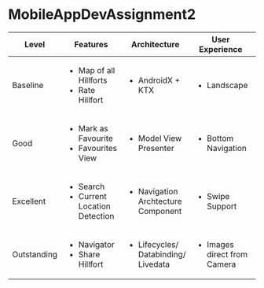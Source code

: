 # MobileAppDevAssignment2

| Level | Features | Architecture | User Experience | Persistence | Git |
| ----- | -------- | ------------ | --------------- | ----------- | --- |
| Baseline | <ul><li>Map of all Hillforts</li><li>Rate Hillfort</li></ul> | <ul><li> AndroidX + KTX</li></ul> | <ul><li>Landscape</li></ul> | <ul><li>Local Database (Room/ Sqlite)</li></ul> | <ul><li>Develop branch</li></ul> |
| Good | <ul><li>Mark as Favourite</li><li>Favourites View</li></ul> | <ul><li>Model View Presenter</li></ul> | <ul><li>Bottom Navigation</li></ul> | <ul><li>Firebase Authentication</li></ul> | <ul><li>Feature Branch</li></ul> |
| Excellent | <ul><li>Search</li><li>Current Location Detection</li></ul> | <ul><li>Navigation Archtecture Component</li></ul> | <ul><li>Swipe Support</li></ul> | <ul><li>Firebase DB (Images Locally)</li></ul> | <ul><li>Release Branch</li></ul> |
| Outstanding | <ul><li>Navigator</li><li>Share Hillfort</li></ul> | <ul><li>Lifecycles/ Databinding/ Livedata</li></ul> | <ul><li>Images direct from Camera</li></ul> | <ul><li>Firebase db + images</li></ul> | <ul><li>Hotfix branch</li></ul>
